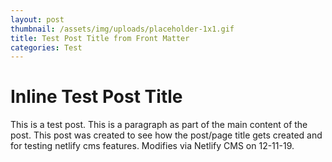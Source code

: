 ```yaml
---
layout: post
thumbnail: /assets/img/uploads/placeholder-1x1.gif
title: Test Post Title from Front Matter
categories: Test
---
```

# Inline Test Post Title

This is a test post. This is a paragraph as part of the main content of the post. This post was created to see how the post/page title gets created and for testing netlify cms features. Modifies via Netlify CMS on 12-11-19.
